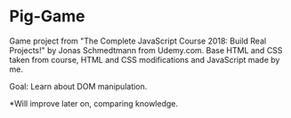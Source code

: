 # Pig-Game
Game project from "The Complete JavaScript Course 2018: Build Real Projects!" by Jonas Schmedtmann from Udemy.com. Base HTML and CSS taken from course, HTML and CSS modifications and JavaScript made by me.

Goal: Learn about DOM manipulation.

*Will improve later on, comparing knowledge. 
